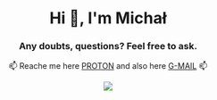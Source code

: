 <h1 align="center">Hi 👋, I'm Michał</h1>
<h3 align="center">Any doubts, questions? Feel free to ask.</h3>
<p align="center">📫 Reache me here <a href="mailto:podsiadly.michal@protonmail.com">PROTON</a> and also here <a href="mailto:podsiadly.michal.0@gmail.com">G-MAIL</a> 📫 </p>




<p align="center">
  <img src="https://www.moyalabel.pl/wp-content/uploads/2019/10/moya_logo_black.png"/>
</p>
